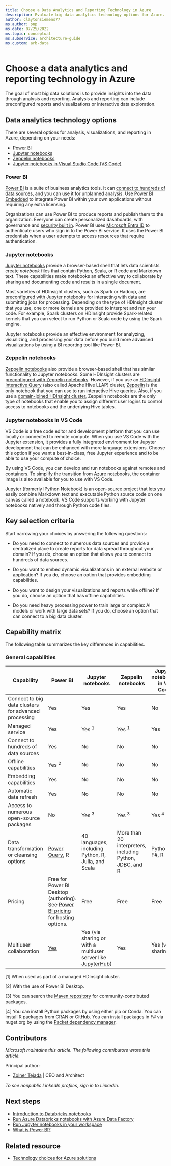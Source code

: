 ```yaml
---
title: Choose a Data Analytics and Reporting Technology in Azure
description: Evaluate big data analytics technology options for Azure. Use key selection criteria and a capability matrix to help you choose a data analytics technology.
author: claytonsiemens77
ms.author: pnp
ms.date: 07/25/2022
ms.topic: conceptual
ms.subservice: architecture-guide
ms.custom: arb-data
---
```


# Choose a data analytics and reporting technology in Azure

The goal of most big data solutions is to provide insights into the data through analysis and reporting. Analysis and reporting can include preconfigured reports and visualizations or interactive data exploration.

## Data analytics technology options

There are several options for analysis, visualizations, and reporting in Azure, depending on your needs:

- [Power BI](/power-bi/)
- [Jupyter notebooks](https://jupyter.readthedocs.io/en/latest/index.html)
- [Zeppelin notebooks](https://zeppelin.apache.org/)
- [Jupyter notebooks in Visual Studio Code (VS Code)](https://code.visualstudio.com/docs/datascience/jupyter-notebooks)

### Power BI

[Power BI](/power-bi/) is a suite of business analytics tools. It can [connect to hundreds of data sources](/power-bi/desktop-data-sources#connect-to-a-data-source), and you can use it for unplanned analysis. Use [Power BI Embedded](https://azure.microsoft.com/services/power-bi-embedded/) to integrate Power BI within your own applications without requiring any extra licensing.

Organizations can use Power BI to produce reports and publish them to the organization. Everyone can create personalized dashboards, with governance and [security built in](/power-bi/service-admin-power-bi-security). Power BI uses [Microsoft Entra ID](/entra/identity/) to authenticate users who sign in to the Power BI service. It uses the Power BI credentials when a user attempts to access resources that require authentication.

### Jupyter notebooks

[Jupyter notebooks](https://jupyter.readthedocs.io/en/latest/index.html) provide a browser-based shell that lets data scientists create *notebook* files that contain Python, Scala, or R code and Markdown text. These capabilities make notebooks an effective way to collaborate by sharing and documenting code and results in a single document.

Most varieties of HDInsight clusters, such as Spark or Hadoop, are [preconfigured with Jupyter notebooks](/azure/hdinsight/spark/apache-spark-jupyter-notebook-kernels) for interacting with data and submitting jobs for processing. Depending on the type of HDInsight cluster that you use, one or more kernels are provided to interpret and run your code. For example, Spark clusters on HDInsight provide Spark-related kernels that you can select to run Python or Scala code by using the Spark engine.

Jupyter notebooks provide an effective environment for analyzing, visualizing, and processing your data before you build more advanced visualizations by using a BI reporting tool like Power BI.

### Zeppelin notebooks

[Zeppelin notebooks](https://zeppelin.apache.org/) also provide a browser-based shell that has similar functionality to Jupyter notebooks. Some HDInsight clusters are [preconfigured with Zeppelin notebooks](/azure/hdinsight/spark/apache-spark-zeppelin-notebook). However, if you use an [HDInsight Interactive Query](/azure/hdinsight/interactive-query/apache-interactive-query-get-started) (also called Apache Hive LLAP) cluster, [Zeppelin](/azure/hdinsight/hdinsight-connect-hive-zeppelin) is the only notebook that you can use to run interactive Hive queries. Also, if you use a [domain-joined HDInsight cluster](/azure/hdinsight/domain-joined/apache-domain-joined-introduction), Zeppelin notebooks are the only type of notebooks that enable you to assign different user logins to control access to notebooks and the underlying Hive tables.

### Jupyter notebooks in VS Code

VS Code is a free code editor and development platform that you can use locally or connected to remote compute. When you use VS Code with the Jupyter extension, it provides a fully integrated environment for Jupyter development that can be enhanced with more language extensions. Choose this option if you want a best-in-class, free Jupyter experience and to be able to use your compute of choice. 

By using VS Code, you can develop and run notebooks against remotes and containers. To simplify the transition from Azure notebooks, the container image is also available for you to use with VS Code.

Jupyter (formerly IPython Notebook) is an open-source project that lets you easily combine Markdown text and executable Python source code on one canvas called a notebook. VS Code supports working with Jupyter notebooks natively and through Python code files.

## Key selection criteria

Start narrowing your choices by answering the following questions:

- Do you need to connect to numerous data sources and provide a centralized place to create reports for data spread throughout your domain? If you do, choose an option that allows you to connect to hundreds of data sources.

- Do you want to embed dynamic visualizations in an external website or application? If you do, choose an option that provides embedding capabilities.

- Do you want to design your visualizations and reports while offline? If you do, choose an option that has offline capabilities.

- Do you need heavy processing power to train large or complex AI models or work with large data sets? If you do, choose an option that can connect to a big data cluster.

## Capability matrix

The following table summarizes the key differences in capabilities.

### General capabilities

| Capability | Power BI | Jupyter notebooks | Zeppelin notebooks | Jupyter notebooks in VS Code |
| --- | --- | --- | --- | --- |
| Connect to big data clusters for advanced processing | Yes | Yes | Yes | No |
| Managed service | Yes | Yes <sup>1</sup> | Yes <sup>1</sup> | Yes |
| Connect to hundreds of data sources | Yes | No | No | No |
| Offline capabilities | Yes <sup>2</sup> | No | No | No |
| Embedding capabilities | Yes | No | No | No |
| Automatic data refresh | Yes | No | No | No |
| Access to numerous open-source packages | No | Yes <sup>3</sup> | Yes <sup>3</sup> | Yes <sup>4</sup> |
| Data transformation or cleansing options | [Power Query](https://powerbi.microsoft.com/blog/getting-started-with-power-query-part-i/), R | 40 languages, including Python, R, Julia, and Scala | More than 20 interpreters, including Python, JDBC, and R | Python, F#, R |
| Pricing | Free for Power BI Desktop (authoring). See [Power BI pricing](https://powerbi.microsoft.com/pricing/) for hosting options. | Free | Free | Free |
| Multiuser collaboration | [Yes](/power-bi/service-how-to-collaborate-distribute-dashboards-reports) | Yes (via sharing or with a multiuser server like [JupyterHub](https://jupyterhub.readthedocs.io/en/stable/)) | Yes | Yes (via sharing) |

[1] When used as part of a managed HDInsight cluster.

[2] With the use of Power BI Desktop.

[3] You can search the [Maven repository](https://search.maven.org/) for community-contributed packages.

[4] You can install Python packages by using either pip or Conda. You can install R packages from CRAN or GitHub. You can install packages in F# via nuget.org by using the [Packet dependency manager](https://fsprojects.github.io/Paket/).

## Contributors

*Microsoft maintains this article. The following contributors wrote this article.*

Principal author:

- [Zoiner Tejada](https://www.linkedin.com/in/zoinertejada) | CEO and Architect

*To see nonpublic LinkedIn profiles, sign in to LinkedIn.*

## Next steps

- [Introduction to Databricks notebooks](/azure/databricks/notebooks)
- [Run Azure Databricks notebooks with Azure Data Factory](/training/modules/run-azure-databricks-notebooks-azure-data-factory)
- [Run Jupyter notebooks in your workspace](/azure/machine-learning/how-to-run-jupyter-notebooks)
- [What is Power BI?](/power-bi/fundamentals/power-bi-overview)

## Related resource

- [Technology choices for Azure solutions](../../guide/technology-choices/technology-choices-overview.md)
